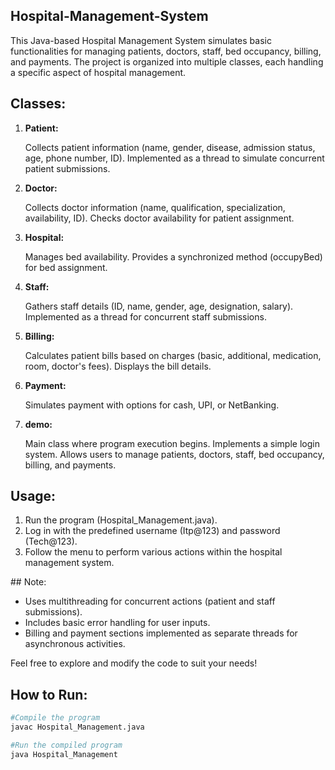 ## Hospital-Management-System
This Java-based Hospital Management System simulates basic functionalities for managing patients, doctors, staff, bed occupancy, billing, and payments. The project is organized into multiple classes, each handling a specific aspect of hospital management.
## Classes:
<ol type="1"ul>
<li><b>Patient:</b>

Collects patient information (name, gender, disease, admission status, age, phone number, ID).
Implemented as a thread to simulate concurrent patient submissions.
</li>

<li><b>Doctor:</b>

Collects doctor information (name, qualification, specialization, availability, ID).
Checks doctor availability for patient assignment.
</li>
<li><b>Hospital:</b>

Manages bed availability.
Provides a synchronized method (occupyBed) for bed assignment.
</li>
<li><b>Staff:</b>

Gathers staff details (ID, name, gender, age, designation, salary).
Implemented as a thread for concurrent staff submissions.
</li>
<li><b>Billing:</b>

Calculates patient bills based on charges (basic, additional, medication, room, doctor's fees).
Displays the bill details.
</li>
<li><b>Payment:</b>

Simulates payment with options for cash, UPI, or NetBanking.
</li>
<li><b>demo:</b>

Main class where program execution begins.
Implements a simple login system.
Allows users to manage patients, doctors, staff, bed occupancy, billing, and payments.</li></ol>

## Usage:
<ol type="1">
<li>Run the program (Hospital_Management.java).</li>
<li>Log in with the predefined username (Itp@123) and password (Tech@123).</li>
<li>Follow the menu to perform various actions within the hospital management system.</li>
</ol>
## Note:
<ul>
  <li>Uses multithreading for concurrent actions (patient and staff submissions).</li>
  <li>Includes basic error handling for user inputs.</li>
  <li>Billing and payment sections implemented as separate threads for asynchronous activities.</li>
</ul>
Feel free to explore and modify the code to suit your needs!

## How to Run:

```bash
#Compile the program
javac Hospital_Management.java

#Run the compiled program
java Hospital_Management
